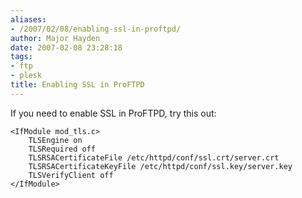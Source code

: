 ```yaml
---
aliases:
- /2007/02/08/enabling-ssl-in-proftpd/
author: Major Hayden
date: 2007-02-08 23:28:18
tags:
- ftp
- plesk
title: Enabling SSL in ProFTPD
---
```


If you need to enable SSL in ProFTPD, try this out:

```
<IfModule mod_tls.c>
    TLSEngine on
    TLSRequired off
    TLSRSACertificateFile /etc/httpd/conf/ssl.crt/server.crt
    TLSRSACertificateKeyFile /etc/httpd/conf/ssl.key/server.key
    TLSVerifyClient off
</IfModule>
```